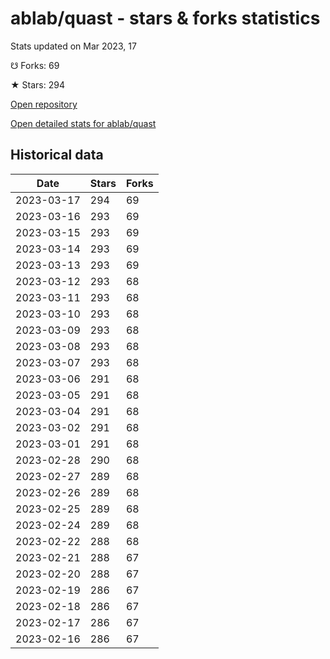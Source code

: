 # ablab/quast - stars & forks statistics

Stats updated on Mar 2023, 17

☋ Forks: 69

★ Stars: 294

[Open repository](https://github.com/ablab/quast)

[Open detailed stats for ablab/quast](https://reviewgithub.com/rep/ablab/quast)

## Historical data
| Date | Stars | Forks |
|------|-------|-------|
| 2023-03-17 | 294 | 69 | 
| 2023-03-16 | 293 | 69 | 
| 2023-03-15 | 293 | 69 | 
| 2023-03-14 | 293 | 69 | 
| 2023-03-13 | 293 | 69 | 
| 2023-03-12 | 293 | 68 | 
| 2023-03-11 | 293 | 68 | 
| 2023-03-10 | 293 | 68 | 
| 2023-03-09 | 293 | 68 | 
| 2023-03-08 | 293 | 68 | 
| 2023-03-07 | 293 | 68 | 
| 2023-03-06 | 291 | 68 | 
| 2023-03-05 | 291 | 68 | 
| 2023-03-04 | 291 | 68 | 
| 2023-03-02 | 291 | 68 | 
| 2023-03-01 | 291 | 68 | 
| 2023-02-28 | 290 | 68 | 
| 2023-02-27 | 289 | 68 | 
| 2023-02-26 | 289 | 68 | 
| 2023-02-25 | 289 | 68 | 
| 2023-02-24 | 289 | 68 | 
| 2023-02-22 | 288 | 68 | 
| 2023-02-21 | 288 | 67 | 
| 2023-02-20 | 288 | 67 | 
| 2023-02-19 | 286 | 67 | 
| 2023-02-18 | 286 | 67 | 
| 2023-02-17 | 286 | 67 | 
| 2023-02-16 | 286 | 67 | 

